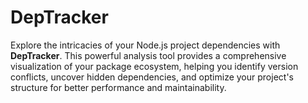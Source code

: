 # DepTracker
Explore the intricacies of your Node.js project dependencies with **DepTracker**. This powerful analysis tool provides a comprehensive visualization of your package ecosystem, helping you identify version conflicts, uncover hidden dependencies, and optimize your project's structure for better performance and maintainability.
